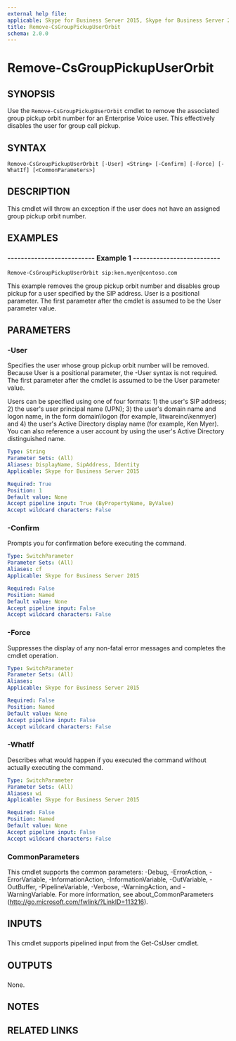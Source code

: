 ```yaml
---
external help file: 
applicable: Skype for Business Server 2015, Skype for Business Server 2019
title: Remove-CsGroupPickupUserOrbit
schema: 2.0.0
---
```


# Remove-CsGroupPickupUserOrbit

## SYNOPSIS
Use the `Remove-CsGroupPickupUserOrbit` cmdlet to remove the associated group pickup orbit number for an Enterprise Voice user.
This effectively disables the user for group call pickup.

## SYNTAX

```
Remove-CsGroupPickupUserOrbit [-User] <String> [-Confirm] [-Force] [-WhatIf] [<CommonParameters>]
```

## DESCRIPTION
This cmdlet will throw an exception if the user does not have an assigned group pickup orbit number.

## EXAMPLES

### -------------------------- Example 1 --------------------------
```
Remove-CsGroupPickupUserOrbit sip:ken.myer@contoso.com
```

This example removes the group pickup orbit number and disables group pickup for a user specified by the SIP address.
User is a positional parameter.
The first parameter after the cmdlet is assumed to be the User parameter value.


## PARAMETERS

### -User
Specifies the user whose group pickup orbit number will be removed.
Because User is a positional parameter, the -User syntax is not required.
The first parameter after the cmdlet is assumed to be the User parameter value.

Users can be specified using one of four formats: 1) the user's SIP address; 2) the user's user principal name (UPN); 3) the user's domain name and logon name, in the form domain\logon (for example, litwareinc\kenmyer) and 4) the user's Active Directory display name (for example, Ken Myer).
You can also reference a user account by using the user's Active Directory distinguished name.

```yaml
Type: String
Parameter Sets: (All)
Aliases: DisplayName, SipAddress, Identity
Applicable: Skype for Business Server 2015

Required: True
Position: 1
Default value: None
Accept pipeline input: True (ByPropertyName, ByValue)
Accept wildcard characters: False
```

### -Confirm
Prompts you for confirmation before executing the command.

```yaml
Type: SwitchParameter
Parameter Sets: (All)
Aliases: cf
Applicable: Skype for Business Server 2015

Required: False
Position: Named
Default value: None
Accept pipeline input: False
Accept wildcard characters: False
```

### -Force
Suppresses the display of any non-fatal error messages and completes the cmdlet operation.

```yaml
Type: SwitchParameter
Parameter Sets: (All)
Aliases: 
Applicable: Skype for Business Server 2015

Required: False
Position: Named
Default value: None
Accept pipeline input: False
Accept wildcard characters: False
```

### -WhatIf
Describes what would happen if you executed the command without actually executing the command.

```yaml
Type: SwitchParameter
Parameter Sets: (All)
Aliases: wi
Applicable: Skype for Business Server 2015

Required: False
Position: Named
Default value: None
Accept pipeline input: False
Accept wildcard characters: False
```

### CommonParameters
This cmdlet supports the common parameters: -Debug, -ErrorAction, -ErrorVariable, -InformationAction, -InformationVariable, -OutVariable, -OutBuffer, -PipelineVariable, -Verbose, -WarningAction, and -WarningVariable. For more information, see about_CommonParameters (http://go.microsoft.com/fwlink/?LinkID=113216).

## INPUTS

###  
This cmdlet supports pipelined input from the Get-CsUser cmdlet.

## OUTPUTS

###  
None.

## NOTES

## RELATED LINKS
